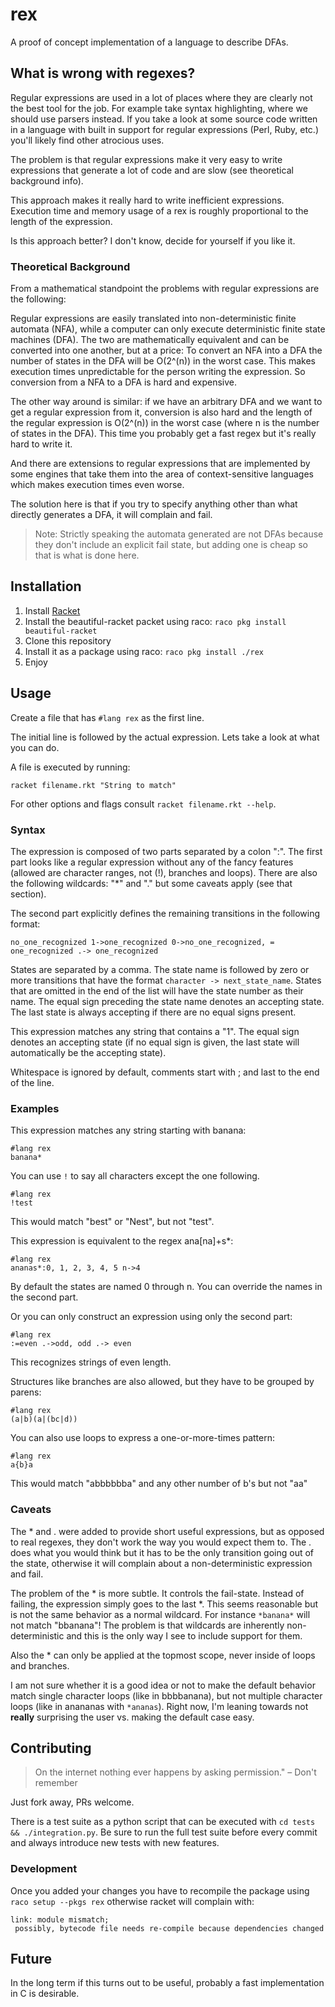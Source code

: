 # rex

A proof of concept implementation of a language to describe DFAs.


## What is wrong with regexes?

Regular expressions are used in a lot of places where they are clearly not the
best tool for the job. For example take syntax highlighting, where we should
use parsers instead. If you take a look at some source code written in a
language with built in support for regular expressions (Perl, Ruby, etc.)
you'll likely find other atrocious uses.

The problem is that regular expressions make it very easy to write expressions
that generate a lot of code and are slow (see theoretical background info).

This approach makes it really hard to write inefficient expressions. Execution
time and memory usage of a rex is roughly proportional to the length of the
expression.

Is this approach better? I don't know, decide for yourself if you like it.

### Theoretical Background

From a mathematical standpoint the problems with regular expressions are the
following:

Regular expressions are easily translated into non-deterministic finite
automata (NFA), while a computer can only execute deterministic finite state
machines (DFA). The two are mathematically equivalent and can be converted into
one another, but at a price: To convert an NFA into a DFA the number of states
in the DFA will be O(2^(n)) in the worst case. This makes execution times
unpredictable for the person writing the expression. So conversion from a NFA
to a DFA is hard and expensive.

The other way around is similar: if we have an arbitrary DFA and we want to get
a regular expression from it, conversion is also hard and the length of the
regular expression is O(2^(n)) in the worst case (where n is the number of
states in the DFA). This time you probably get a fast regex but it's really
hard to write it.

And there are extensions to regular expressions that are implemented by some
engines that take them into the area of context-sensitive languages which makes
execution times even worse.

The solution here is that if you try to specify anything other than what
directly generates a DFA, it will complain and fail.

> Note: Strictly speaking the automata generated are not DFAs because they
> don't include an explicit fail state, but adding one is cheap so that is what
> is done here.


## Installation

1. Install [Racket](https://racket-lang.org)
1. Install the beautiful-racket packet using raco: `raco pkg install beautiful-racket`
1. Clone this repository
1. Install it as a package using raco: `raco pkg install ./rex`
1. Enjoy

## Usage

Create a file that has `#lang rex` as the first line.

The initial line is followed by the actual expression. Lets take a look at what
you can do.

A file is executed by running:
```
racket filename.rkt "String to match"
```

For other options and flags consult `racket filename.rkt --help`.

### Syntax

The expression is composed of two parts separated by a colon ":". The first
part looks like a regular expression without any of the fancy features (allowed
are character ranges, not (!), branches and loops). There are also the following
wildcards: "\*" and "." but some caveats apply (see that section).

The second part explicitly defines the remaining transitions in the following
format:
```
no_one_recognized 1->one_recognized 0->no_one_recognized, = one_recognized .-> one_recognized
```
States are separated by a comma. The state name is followed by zero or more
transitions that have the format `character -> next_state_name`. States that are
omitted in the end of the list will have the state number as their name. The
equal sign preceding the state name denotes an accepting state. The last state
is always accepting if there are no equal signs present.

This expression matches any string that contains a "1". The equal sign denotes
an accepting state (if no equal sign is given, the last state will
automatically be the accepting state).

Whitespace is ignored by default, comments start with ; and last to the end of
the line.

### Examples

This expression matches any string starting with banana:
```
#lang rex
banana*
```

You can use `!` to say all characters except the one following.
```
#lang rex
!test
```
This would match "best" or "Nest", but not "test".

This expression is equivalent to the regex ana[na]+s*:
```
#lang rex
ananas*:0, 1, 2, 3, 4, 5 n->4
```
By default the states are named 0 through n. You can override the names in the
second part.

Or you can only construct an expression using only the second part:
```
#lang rex
:=even .->odd, odd .-> even
```
This recognizes strings of even length.

Structures like branches are also allowed, but they have to be grouped by parens:
```
#lang rex
(a|b)(a|(bc|d))
```

You can also use loops to express a one-or-more-times pattern:
```
#lang rex
a{b}a
```
This would match "abbbbbba" and any other number of b's but not "aa"

### Caveats

The \* and . were added to provide short useful expressions, but as opposed
to real regexes, they don't work the way you would expect them to. The . does
what you would think but it has to be the only transition going out of the state,
otherwise it will complain about a non-deterministic expression and fail.

The problem of the \* is more subtle. It controls the fail-state. Instead of
failing, the expression simply goes to the last \*. This seems reasonable but
is not the same behavior as a normal wildcard. For instance `*banana*` will not
match "bbanana"! The problem is that wildcards are inherently non-deterministic
and this is the only way I see to include support for them.

Also the \* can only be applied at the topmost scope, never inside of loops and
branches.

I am not sure whether it is a good idea or not to make the default behavior
match single character loops (like in bbbbanana), but not multiple character
loops (like in anananas with `*ananas`). Right now, I'm leaning towards not
**really** surprising the user vs. making the default case easy.


## Contributing

> On the internet nothing ever happens by asking permission." – Don't remember

Just fork away, PRs welcome.

There is a test suite as a python script that can be executed with
`cd tests && ./integration.py`.
Be sure to run the full test suite before every commit and always introduce new
tests with new features.

### Development

Once you added your changes you have to recompile the package using
`raco setup --pkgs rex` otherwise racket will complain with:

```
link: module mismatch;
 possibly, bytecode file needs re-compile because dependencies changed
```

## Future

In the long term if this turns out to be useful, probably a fast implementation
in C is desirable.
